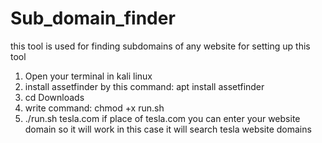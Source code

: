 # Sub_domain_finder
this tool is used for finding subdomains of any website
for setting up this tool 
1. Open your terminal in kali linux
2. install assetfinder by this command: apt install assetfinder
3. cd Downloads
4. write command: chmod +x run.sh
5. ./run.sh  tesla.com 
if place of tesla.com you can enter your website domain so it will work in this case it will search tesla website domains

